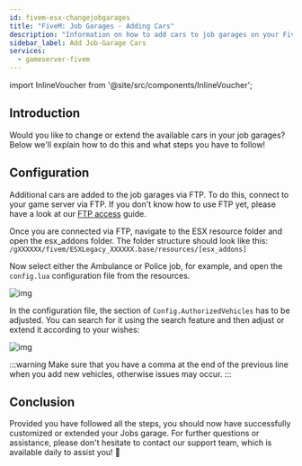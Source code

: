 ```yaml
---
id: fivem-esx-changejobgarages
title: "FiveM: Job Garages - Adding Cars"
description: "Information on how to add cars to job garages on your FiveM server with ESX from ZAP-Hosting"
sidebar_label: Add Job-Garage Cars
services:
  - gameserver-fivem
---
```


import InlineVoucher from '@site/src/components/InlineVoucher';

## Introduction

Would you like to change or extend the available cars in your job garages? Below we'll explain how to do this and what steps you have to follow!

<InlineVoucher />



## Configuration

Additional cars are added to the job garages via FTP. To do this, connect to your game server via FTP. If you don't know how to use FTP yet, please have a look at our [FTP access](gameserver-ftpaccess.md) guide. 

Once you are connected via FTP, navigate to the ESX resource folder and open the esx_addons folder. The folder structure should look like this: `/gXXXXXX/fivem/ESXLegacy_XXXXXX.base/resources/[esx_addons]`

Now select either the Ambulance or Police job, for example, and open the `config.lua` configuration file from the resources.

![img](https://screensaver01.zap-hosting.com/index.php/s/xQYbzYs2xAkb5fp/preview)



In the configuration file, the section of `Config.AuthorizedVehicles` has to be adjusted. You can search for it using the search feature and then adjust or extend it according to your wishes: 

![img](https://screensaver01.zap-hosting.com/index.php/s/eyK7q78aewrpJtx/preview)

:::warning 
Make sure that you have a comma at the end of the previous line when you add new vehicles, otherwise issues may occur.
:::



## Conclusion

Provided you have followed all the steps, you should now have successfully customized or extended your Jobs garage. For further questions or assistance, please don't hesitate to contact our support team, which is available daily to assist you! 🙂

<InlineVoucher />
